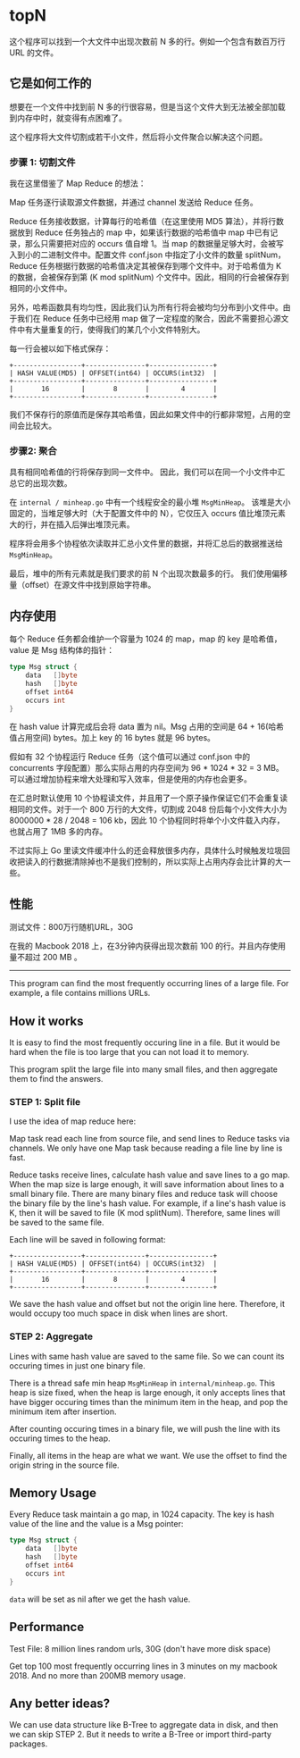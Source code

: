 # topN

这个程序可以找到一个大文件中出现次数前 N 多的行。例如一个包含有数百万行 URL 的文件。

## 它是如何工作的

想要在一个文件中找到前 N 多的行很容易，但是当这个文件大到无法被全部加载到内存中时，就变得有点困难了。

这个程序将大文件切割成若干小文件，然后将小文件聚合以解决这个问题。

### 步骤 1: 切割文件

我在这里借鉴了 Map Reduce 的想法：

Map 任务逐行读取源文件数据，并通过 channel 发送给 Reduce 任务。

Reduce 任务接收数据，计算每行的哈希值（在这里使用 MD5 算法），并将行数据放到 Reduce 任务独占的 map 中，如果该行数据的哈希值中 map 中已有记录，那么只需要把对应的 occurs 值自增 1。当 map 的数据量足够大时，会被写入到小的二进制文件中。配置文件 conf.json 中指定了小文件的数量 splitNum，Reduce 任务根据行数据的哈希值决定其被保存到哪个文件中。对于哈希值为 K 的数据，会被保存到第 (K mod splitNum) 个文件中。因此，相同的行会被保存到相同的小文件中。

另外，哈希函数具有均匀性，因此我们认为所有行将会被均匀分布到小文件中。由于我们在 Reduce 任务中已经用 map 做了一定程度的聚合，因此不需要担心源文件中有大量重复的行，使得我们的某几个小文件特别大。

每一行会被以如下格式保存：

```
+-----------------+---------------+----------------+
| HASH VALUE(MD5) | OFFSET(int64) | OCCURS(int32)  |
+-----------------+---------------+----------------+
|       16        |       8       |        4       |
+-----------------+---------------+----------------+
```

我们不保存行的原值而是保存其哈希值，因此如果文件中的行都非常短，占用的空间会比较大。

### 步骤2: 聚合

具有相同哈希值的行将保存到同一文件中。 因此，我们可以在同一个小文件中汇总它的出现次数。

在 `internal / minheap.go` 中有一个线程安全的最小堆 `MsgMinHeap`。 该堆是大小固定的，当堆足够大时（大于配置文件中的 N），它仅压入 occurs 值比堆顶元素大的行，并在插入后弹出堆顶元素。

程序将会用多个协程依次读取并汇总小文件里的数据，并将汇总后的数据推送给`MsgMinHeap`。

最后，堆中的所有元素就是我们要求的前 N 个出现次数最多的行。 我们使用偏移量（offset）在源文件中找到原始字符串。

## 内存使用

每个 Reduce 任务都会维护一个容量为 1024 的 map，map 的 key 是哈希值，value 是 Msg 结构体的指针：

```Go
type Msg struct {
	data   []byte
	hash   []byte
	offset int64
	occurs int
}
```

在 hash value 计算完成后会将 data 置为 nil。Msg 占用的空间是 64 + 16(哈希值占用空间) bytes。加上 key 的 16 bytes 就是 96 bytes。

假如有 32 个协程运行 Reduce 任务（这个值可以通过 conf.json 中的 concurrents 字段配置）那么实际占用的内存空间为 96 * 1024 * 32 = 3 MB。可以通过增加协程来增大处理和写入效率，但是使用的内存也会更多。

在汇总时默认使用 10 个协程读文件，并且用了一个原子操作保证它们不会重复读相同的文件。对于一个 800 万行的大文件，切割成 2048 份后每个小文件大小为 8000000 * 28 / 2048 = 106 kb，因此 10 个协程同时将单个小文件载入内存，也就占用了 1MB 多的内存。

不过实际上 Go 里读文件缓冲什么的还会释放很多内存，具体什么时候触发垃圾回收把读入的行数据清除掉也不是我们控制的，所以实际上占用内存会比计算的大一些。

## 性能

测试文件：800万行随机URL，30G

在我的 Macbook 2018 上，在3分钟内获得出现次数前 100 的行。并且内存使用量不超过 200 MB  。


---

This program can find the most frequently occurring lines of a large file. For example, a file contains millions URLs.

## How it works

It is easy to find the most frequently occuring line in a file. But it would be hard when the file is too large that you can not load it to memory.

This program split the large file into many small files, and then aggregate them to find the answers.

### STEP 1: Split file

I use the idea of map reduce here:

Map task read each line from source file, and send lines to Reduce tasks via channels. We only have one Map task because reading a file line by line is fast.

Reduce tasks receive lines, calculate hash value and save lines to a go map. When the map size is large enough, it will save information about lines to a small binary file. There are many binary files and reduce task will choose the binary file by the line's hash value. For example, if a line's hash value is K, then it will be saved to file (K mod splitNum). Therefore, same lines will be saved to the same file.

Each line will be saved in following format:

```
+-----------------+---------------+----------------+
| HASH VALUE(MD5) | OFFSET(int64) | OCCURS(int32)  |
+-----------------+---------------+----------------+
|       16        |       8       |        4       |
+-----------------+---------------+----------------+
```

We save the hash value and offset but not the origin line here. Therefore, it would occupy too much space in disk when lines are short.

### STEP 2: Aggregate

Lines with same hash value are saved to the same file. So we can count its occuring times in just one binary file. 

There is a thread safe min heap `MsgMinHeap` in `internal/minheap.go`. This heap is size fixed, when the heap is large enough, it only accepts lines that have bigger occuring times than the minimum item in the heap, and pop the minimum item after insertion. 

After counting occuring times in a binary file, we will push the line with its occuring times to the heap.

Finally, all items in the heap are what we want. We use the offset to find the origin string in the source file.

## Memory Usage

Every Reduce task maintain a go map, in 1024 capacity. The key is hash value of the line and the value is a Msg pointer:

```Go
type Msg struct {
	data   []byte
	hash   []byte
	offset int64
	occurs int
}
```

`data` will be set as nil after we get the hash value. 

## Performance

Test File: 8 million lines random urls, 30G (don't have more disk space)

Get top 100 most frequently occurring lines in 3 minutes on my macbook 2018. And no more than 200MB memory usage.

## Any better ideas?

We can use data structure like B-Tree to aggregate data in disk, and then we can skip STEP 2. But it needs to write a B-Tree or import third-party packages.